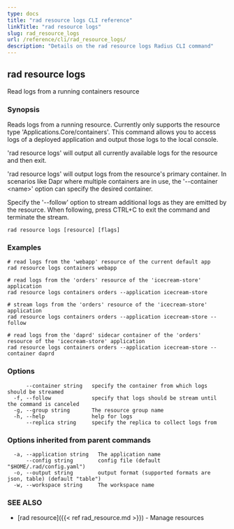 ```yaml
---
type: docs
title: "rad resource logs CLI reference"
linkTitle: "rad resource logs"
slug: rad_resource_logs
url: /reference/cli/rad_resource_logs/
description: "Details on the rad resource logs Radius CLI command"
---
```

## rad resource logs

Read logs from a running containers resource

### Synopsis

Reads logs from a running resource. Currently only supports the resource type 'Applications.Core/containers'.
This command allows you to access logs of a deployed application and output those logs to the local console.

'rad resource logs' will output all currently available logs for the resource and then exit.

'rad resource logs' will output logs from the resource's primary container. In scenarios like Dapr where multiple containers are in use, the '--container \<name\>' option can specify the desired container.

Specify the '--follow' option to stream additional logs as they are emitted by the resource. When following, press CTRL+C to exit the command and terminate the stream.

```
rad resource logs [resource] [flags]
```

### Examples

```
# read logs from the 'webapp' resource of the current default app
rad resource logs containers webapp

# read logs from the 'orders' resource of the 'icecream-store' application
rad resource logs containers orders --application icecream-store

# stream logs from the 'orders' resource of the 'icecream-store' application
rad resource logs containers orders --application icecream-store --follow

# read logs from the 'daprd' sidecar container of the 'orders' resource of the 'icecream-store' application
rad resource logs containers orders --application icecream-store --container daprd
```

### Options

```
      --container string   specify the container from which logs should be streamed
  -f, --follow             specify that logs should be stream until the command is canceled
  -g, --group string       The resource group name
  -h, --help               help for logs
      --replica string     specify the replica to collect logs from
```

### Options inherited from parent commands

```
  -a, --application string   The application name
      --config string        config file (default "$HOME/.rad/config.yaml")
  -o, --output string        output format (supported formats are json, table) (default "table")
  -w, --workspace string     The workspace name
```

### SEE ALSO

* [rad resource]({{< ref rad_resource.md >}}) - Manage resources
